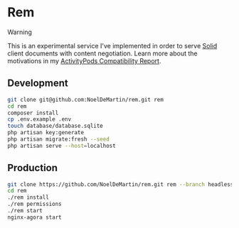 # Rem

> [!WARNING]
> This is an experimental service I've implemented in order to serve [Solid](https://solidproject.org/) client documents with content negotiation. Learn more about the motivations in my [ActivityPods Compatibility Report](https://github.com/NoelDeMartin/ramen/blob/main/docs/activitypods.md).

## Development

```sh
git clone git@github.com:NoelDeMartin/rem.git rem
cd rem
composer install
cp .env.example .env
touch database/database.sqlite
php artisan key:generate
php artisan migrate:fresh --seed
php artisan serve --host=localhost
```

## Production

```sh
git clone https://github.com/NoelDeMartin/rem.git rem --branch headless
cd rem
./rem install
./rem permissions
./rem start
nginx-agora start
```
